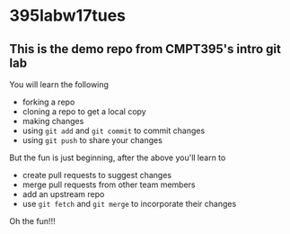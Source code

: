 # 395labw17tues

## This is the demo repo from CMPT395's intro git lab

You will learn the following
- forking a repo
- cloning a repo to get a local copy
- making changes
- using `git add` and `git commit` to commit changes
- using `git push` to share your changes

But the fun is just beginning, after the above you'll learn to
- create pull requests to suggest changes
- merge pull requests from other team members
- add an upstream repo
- use `git fetch` and `git merge` to incorporate their changes

Oh the fun!!!

